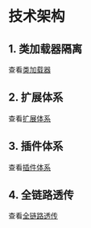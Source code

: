 技术架构
===

## 1. 类加载器隔离

查看[类加载器](classloader.md)

## 2. 扩展体系

查看[扩展体系](extension.md)

## 3. 插件体系

查看[插件体系](plugin.md)

## 4. 全链路透传

查看[全链路透传](transmission.md)
